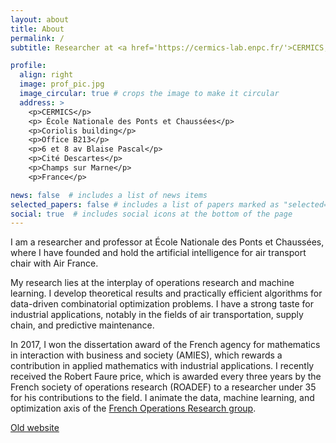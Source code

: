 ```yaml
---
layout: about
title: About
permalink: /
subtitle: Researcher at <a href='https://cermics-lab.enpc.fr/'>CERMICS, École Nationale des Ponts et Chaussées</a>

profile:
  align: right
  image: prof_pic.jpg
  image_circular: true # crops the image to make it circular
  address: >
    <p>CERMICS</p>
    <p> École Nationale des Ponts et Chaussées</p>
    <p>Coriolis building</p>
    <p>Office B213</p>
    <p>6 et 8 av Blaise Pascal</p>
    <p>Cité Descartes</p>
    <p>Champs sur Marne</p>
    <p>France</p>

news: false  # includes a list of news items
selected_papers: false # includes a list of papers marked as "selected={true}"
social: true  # includes social icons at the bottom of the page
---
```


I am a researcher and professor at École Nationale des Ponts et Chaussées, where I have founded and hold the artificial intelligence for air transport chair with Air France. 

My research lies at the interplay of operations research and machine learning. I develop theoretical results and practically efficient algorithms for data-driven combinatorial optimization problems. I have a strong taste for industrial applications, notably in the fields of air transportation, supply chain, and predictive maintenance. 

In 2017, I won the dissertation award of the French agency for mathematics in interaction with business and society (AMIES), which rewards a contribution in applied mathematics with industrial applications. I recently received the Robert Faure price, which is awarded every three years by the French society of operations research (ROADEF) to a researcher under 35 for his contributions to the field. I animate the data, machine learning, and optimization axis of the [French Operations Research group](http://gdrro.lip6.fr/?q=node/239). 

[Old website](https://cermics.enpc.fr/~parmenta/home.html)

<!-- Write your biography here. Tell the world about yourself. Link to your favorite [subreddit](http://reddit.com). You can put a picture in, too. The code is already in, just name your picture `prof_pic.jpg` and put it in the `img/` folder.

Put your address / P.O. box / other info right below your picture. You can also disable any these elements by editing `profile` property of the YAML header of your `_pages/about.md`. Edit `_bibliography/papers.bib` and Jekyll will render your [publications page](/al-folio/publications/) automatically.

Link to your social media connections, too. This theme is set up to use [Font Awesome icons](http://fortawesome.github.io/Font-Awesome/) and [Academicons](https://jpswalsh.github.io/academicons/), like the ones below. Add your Facebook, Twitter, LinkedIn, Google Scholar, or just disable all of them. -->
